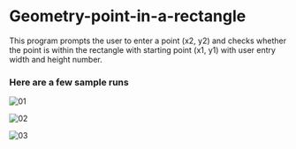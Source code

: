 # Geometry-point-in-a-rectangle
This program prompts the user to enter  a point (x2, y2) and checks whether the point is within the rectangle with starting point (x1, y1) with user entry width and height number.

### Here are a few sample runs

![01](https://user-images.githubusercontent.com/41565191/56416360-d689ed00-62a5-11e9-9385-96176196d956.PNG)


![02](https://user-images.githubusercontent.com/41565191/56416361-d689ed00-62a5-11e9-818b-a7bf97377f85.PNG)


![03](https://user-images.githubusercontent.com/41565191/56416362-d7228380-62a5-11e9-91f5-49cb9c91bd95.PNG)
